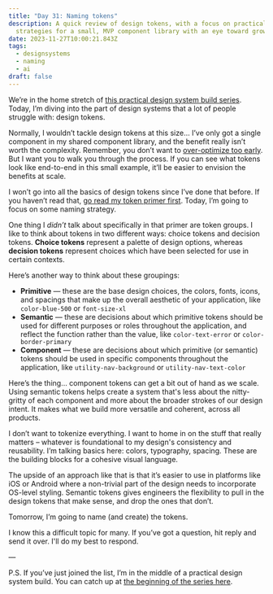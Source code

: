 ```yaml
---
title: "Day 31: Naming tokens"
description: A quick review of design tokens, with a focus on practical naming
  strategies for a small, MVP component library with an eye toward growth.
date: 2023-11-27T10:00:21.843Z
tags:
  - designsystems
  - naming
  - ai
draft: false
---
```

We’re in the home stretch of [this practical design system build series](https://practicaldesignsystems.com/daily/let-s-build-a-design-system/). Today, I’m diving into the part of design systems that a lot of people struggle with: design tokens. 

Normally, I wouldn’t tackle design tokens at this size… I’ve only got a single component in my shared component library, and the benefit really isn’t worth the complexity. Remember, you don’t want to [over-optimize too early](https://practicaldesignsystems.com/daily/beware-premature-optimization/). But I want you to walk you through the process. If you can see what tokens look like end-to-end in this small example, it’ll be easier to envision the benefits at scale.

I won’t go into all the basics of design tokens since I’ve done that before. If you haven’t read that, [go read my token primer first](https://practicaldesignsystems.com/daily/design-tokens-101/). Today, I’m going to focus on some naming strategy.

One thing I *didn’t* talk about specifically in that primer are token groups. I like to think about tokens in two different ways: choice tokens and decision tokens. **Choice tokens** represent a palette of design options, whereas **decision tokens** represent choices which have been selected for use in certain contexts. 

Here’s another way to think about these groupings:

* **Primitive** — these are the base design choices, the colors, fonts, icons, and spacings that make up the overall aesthetic of your application, like `color-blue-500` or `font-size-xl`
* **Semantic** — these are decisions about which primitive tokens should be used for different purposes or roles throughout the application, and reflect the function rather than the value, like `color-text-error` or `color-border-primary`
* **Component** —  these are decisions about which primitive (or semantic) tokens should be used in specific components throughout the application, like `utility-nav-background` or `utility-nav-text-color`

Here’s the thing… component tokens can get a bit out of hand as we scale. Using semantic tokens helps create a system that's less about the nitty-gritty of each component and more about the broader strokes of our design intent. It makes what we build more versatile and coherent, across all products. 

I don’t want to tokenize everything. I want to home in on the stuff that really matters – whatever is foundational to my design's consistency and reusability. I’m talking basics here: colors, typography, spacing. These are the building blocks for a cohesive visual language.

The upside of an approach like that is that it’s easier to use in platforms like iOS or Android where a non-trivial part of the design needs to incorporate OS-level styling. Semantic tokens gives engineers the flexibility to pull in the design tokens that make sense, and drop the ones that don’t. 

Tomorrow, I’m going to name (and create) the tokens.

I know this a difficult topic for many. If you’ve got a question, hit reply and send it over. I'll do my best to respond.

—

P.S. If you’ve just joined the list, I’m in the middle of a practical design system build. You can catch up at [the beginning of the series here](https://practicaldesignsystems.com/daily/let-s-build-a-design-system/).